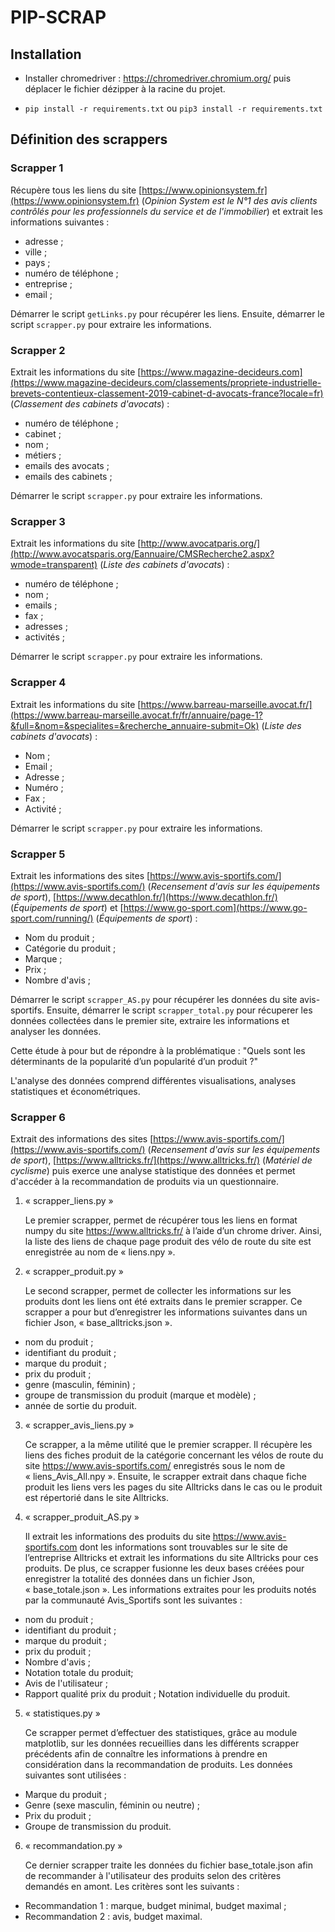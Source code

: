 # PIP-SCRAP

## Installation

- Installer chromedriver : https://chromedriver.chromium.org/ puis déplacer le fichier dézipper à la racine du projet.

- `pip install -r requirements.txt` ou `pip3 install -r requirements.txt`

## Définition des scrappers

### Scrapper 1

Récupère tous les liens du site [https://www.opinionsystem.fr](https://www.opinionsystem.fr) (*Opinion System est le N°1 des avis clients contrôlés pour les professionnels du service et de l'immobilier*) et extrait les informations suivantes :

* adresse ;
* ville ;
* pays ;
* numéro de téléphone ;
* entreprise ;
* email ;

Démarrer le script `getLinks.py` pour récupérer les liens.
Ensuite, démarrer le script `scrapper.py` pour extraire les informations.

### Scrapper 2

Extrait les informations du site [https://www.magazine-decideurs.com](https://www.magazine-decideurs.com/classements/propriete-industrielle-brevets-contentieux-classement-2019-cabinet-d-avocats-france?locale=fr) (*Classement des cabinets d'avocats*) :

* numéro de téléphone ;
* cabinet ;
* nom ;
* métiers ;
* emails des avocats ;
* emails des cabinets ;

Démarrer le script `scrapper.py` pour extraire les informations.

### Scrapper 3

Extrait les informations du site [http://www.avocatparis.org/](http://www.avocatsparis.org/Eannuaire/CMSRecherche2.aspx?wmode=transparent) (*Liste des cabinets d'avocats*) :

* numéro de téléphone ;
* nom ;
* emails ;
* fax ;
* adresses ;
* activités ;

Démarrer le script `scrapper.py` pour extraire les informations.

### Scrapper 4

Extrait les informations du site [https://www.barreau-marseille.avocat.fr/](https://www.barreau-marseille.avocat.fr/fr/annuaire/page-1?&full=&nom=&specialites=&recherche_annuaire-submit=Ok) (*Liste des cabinets d'avocats*) :

* Nom ;
* Email ;
* Adresse ;
* Numéro ;
* Fax ;
* Activité ;

Démarrer le script `scrapper.py` pour extraire les informations.

### Scrapper 5

Extrait les informations des sites [https://www.avis-sportifs.com/](https://www.avis-sportifs.com/) (*Recensement d'avis sur les équipements de sport*), [https://www.decathlon.fr/](https://www.decathlon.fr/) (*Équipements de sport*) et [https://www.go-sport.com](https://www.go-sport.com/running/) (*Équipements de sport*) :

* Nom du produit ;
* Catégorie du produit ;
* Marque ;
* Prix ;
* Nombre d'avis ;

Démarrer le script `scrapper_AS.py` pour récupérer les données du site avis-sportifs.
Ensuite, démarrer le script `scrapper_total.py` pour récuperer les données collectées dans le premier site, extraire les informations et analyser les données.

Cette étude à pour but de répondre à la problématique : "Quels sont les déterminants de la popularité d’un popularité d’un produit ?"

L'analyse des données comprend différentes visualisations, analyses statistiques et économétriques.


### Scrapper 6

Extrait des informations des sites [https://www.avis-sportifs.com/](https://www.avis-sportifs.com/) (*Recensement d'avis sur les équipements de sport*), [https://www.alltricks.fr/](https://www.alltricks.fr/) (*Matériel de cyclisme*) puis exerce une analyse statistique des données et permet d'accéder à la recommandation de produits via un questionnaire.


1) « scrapper_liens.py »

	Le premier scrapper, permet de récupérer tous les liens en format numpy du site https://www.alltricks.fr/ à l’aide d’un chrome driver. Ainsi, la liste des liens de chaque page produit des vélo de route du site est enregistrée au nom de « liens.npy ».


2) « scrapper_produit.py »

	Le second scrapper, permet de collecter les informations sur les produits dont les liens ont été extraits dans le premier scrapper. Ce scrapper a pour but d’enregistrer les informations suivantes dans un fichier Json, « base_alltricks.json ».

* nom du produit ;
* identifiant du produit ;
* marque du produit ;
* prix du produit ;
* genre (masculin, féminin) ;
* groupe de transmission du produit (marque et modèle) ;
* année de sortie du produit.

3) « scrapper_avis_liens.py »

	Ce scrapper, a la même utilité que le premier scrapper. Il récupère les liens des fiches produit de la catégorie concernant les vélos de route du site https://www.avis-sportifs.com/ enregistrés sous le nom de « liens_Avis_All.npy ». Ensuite, le scrapper extrait dans chaque fiche produit les liens vers les pages du site Alltricks dans le cas ou le produit est répertorié dans le site Alltricks.


4) « scrapper_produit_AS.py »

	Il extrait les informations des produits du site https://www.avis-sportifs.com dont les informations sont trouvables sur le site de l’entreprise Alltricks et extrait les informations du site Alltricks pour ces produits. De plus, ce scrapper fusionne les deux bases créées pour enregistrer la totalité des données dans un fichier Json, « base_totale.json ». Les informations extraites pour les produits notés par la communauté Avis_Sportifs sont les suivantes :

* nom du produit ;
* identifiant du produit ;
* marque du produit ;
* prix du produit ;
* Nombre d'avis ;
* Notation totale du produit;
* Avis de l'utilisateur ;
* Rapport qualité prix du produit ;
Notation individuelle du produit.


5) « statistiques.py »

	Ce scrapper permet d’effectuer des statistiques, grâce au module matplotlib, sur les données recueillies dans les différents scrapper précédents afin de connaître les informations à prendre en considération dans la recommandation de produits. Les données suivantes sont utilisées :

* Marque du produit ;
* Genre (sexe masculin, féminin ou neutre) ;
* Prix du produit ;
* Groupe de transmission du produit.


6) « recommandation.py »

	Ce dernier scrapper traite les données du fichier base_totale.json afin de recommander à l'utilisateur des produits selon des critères demandés en amont. Les critères sont les suivants :

* Recommandation 1 : marque, budget minimal, budget maximal ;
* Recommandation 2 : avis, budget maximal.

